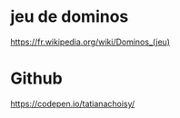 # jeu de dominos
https://fr.wikipedia.org/wiki/Dominos_(jeu)<br>

# Github
https://codepen.io/tatianachoisy/